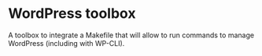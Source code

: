 WordPress toolbox
=================

A toolbox to integrate a Makefile that will allow to run commands
to manage WordPress (including with WP-CLI).
